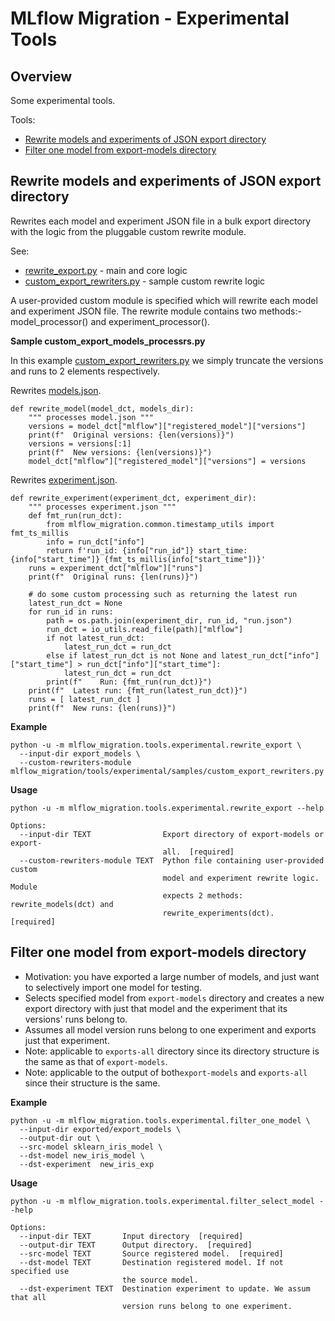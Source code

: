 # MLflow Migration - Experimental Tools

## Overview

Some experimental tools.

Tools:
* [Rewrite models and experiments of JSON export directory](#Rewrite-models-and-experiments-of-JSON-export-directory)
* [Filter one model from export-models directory](#Filter-one-model-from-export-models-directory)


## Rewrite models and experiments of JSON export directory

Rewrites each model and experiment JSON file in a bulk export directory with the logic from the pluggable custom rewrite module.

See:
* [rewrite_export.py](rewrite_export.py) - main and core logic
* [custom_export_rewriters.py](samples/custom_export_rewriters.py) - sample custom rewrite logic

A user-provided custom module is specified which will rewrite each model and experiment JSON file.
The rewrite module contains two methods:- model_processor() and experiment_processor().

**Sample custom_export_models_processrs.py**

In this example [custom_export_rewriters.py](samples/custom_export_rewriters.py) we simply truncate the versions and runs to 2 elements respectively.

Rewrites [models.json](https://github.com/mlflow-oidc/mlflow-migration/blob/master/samples/databricks/bulk/models/models/Sklearn_WineQuality/model.json#L22).
```
def rewrite_model(model_dct, models_dir):
    """ processes model.json """
    versions = model_dct["mlflow"]["registered_model"]["versions"]
    print(f"  Original versions: {len(versions)}")
    versions = versions[:1]
    print(f"  New versions: {len(versions)}")
    model_dct["mlflow"]["registered_model"]["versions"] = versions
```

Rewrites [experiment.json](https://github.com/mlflow-oidc/mlflow-migration/blob/master/samples/databricks/bulk/experiments/76bcc705806b407fb971843bfb5e5cae/experiment.json#L22).

```
def rewrite_experiment(experiment_dct, experiment_dir):
    """ processes experiment.json """
    def fmt_run(run_dct):
        from mlflow_migration.common.timestamp_utils import fmt_ts_millis
        info = run_dct["info"]
        return f'run_id: {info["run_id"]} start_time: {info["start_time"]} {fmt_ts_millis(info["start_time"])}'
    runs = experiment_dct["mlflow"]["runs"]
    print(f"  Original runs: {len(runs)}")

    # do some custom processing such as returning the latest run
    latest_run_dct = None
    for run_id in runs:
        path = os.path.join(experiment_dir, run_id, "run.json")
        run_dct = io_utils.read_file(path)["mlflow"]
        if not latest_run_dct:
            latest_run_dct = run_dct
        else if latest_run_dct is not None and latest_run_dct["info"]["start_time"] > run_dct["info"]["start_time"]:
            latest_run_dct = run_dct
        print(f"    Run: {fmt_run(run_dct)}")
    print(f"  Latest run: {fmt_run(latest_run_dct)}")
    runs = [ latest_run_dct ]
    print(f"  New runs: {len(runs)}")
```


**Example**
```
python -u -m mlflow_migration.tools.experimental.rewrite_export \
  --input-dir export_models \
  --custom-rewriters-module mlflow_migration/tools/experimental/samples/custom_export_rewriters.py
```

**Usage**
```
python -u -m mlflow_migration.tools.experimental.rewrite_export --help

Options:
  --input-dir TEXT                Export directory of export-models or export-
                                  all.  [required]
  --custom-rewriters-module TEXT  Python file containing user-provided custom
                                  model and experiment rewrite logic. Module
                                  expects 2 methods: rewrite_models(dct) and
                                  rewrite_experiments(dct).  [required]
```

## Filter one model from export-models directory

* Motivation: you have exported a large number of models, and just want to selectively import one model for testing.
* Selects specified model from `export-models` directory and creates a new export directory
with just that model and the experiment that its versions' runs belong to.
* Assumes all model version runs belong to one experiment and exports just that experiment.
* Note: applicable to `exports-all` directory since its directory structure is the same as that of `export-models`.
* Note: applicable to the output of both`export-models` and `exports-all` since their structure is the same.

**Example**

```
python -u -m mlflow_migration.tools.experimental.filter_one_model \
  --input-dir exported/export_models \
  --output-dir out \
  --src-model sklearn_iris_model \
  --dst-model new_iris_model \
  --dst-experiment  new_iris_exp
```

**Usage**
```
python -u -m mlflow_migration.tools.experimental.filter_select_model --help

Options:
  --input-dir TEXT       Input directory  [required]
  --output-dir TEXT      Output directory.  [required]
  --src-model TEXT       Source registered model.  [required]
  --dst-model TEXT       Destination registered model. If not specified use
                         the source model.
  --dst-experiment TEXT  Destination experiment to update. We assum that all
                         version runs belong to one experiment.
```

